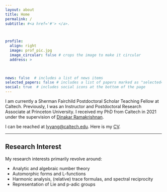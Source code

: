 ```yaml
---
layout: about
title: Home
permalink: /
subtitle: #<a href='#'> </a>. 



profile:
  align: right
  image: prof_pic.jpg
  image_circular: false # crops the image to make it circular
  address: >
    
    

news: false  # includes a list of news items
selected_papers: false # includes a list of papers marked as "selected={true}"
social: true  # includes social icons at the bottom of the page
---
```


I am currently a Sherman Fairchild Postdoctoral Scholar Teaching Fellow at Caltech. Previously, I was an Instructor and Postdoctoral Research Associate at Princeton University. I received my PhD from Caltech in 2021 under the supervision of [Dinakar Ramakrishnan](http://www.its.caltech.edu/~dinakar/).

I can be reached at lyyang@caltech.edu. Here is my [CV](https://drive.google.com/file/d/1L6QWHOefWmmFnDT0fnTJKxl-M-_6u03i/view?usp=sharing).


---


## Research Interest
My research interests primarily revolve around:

- Analytic and algebraic number theory
- Automorphic forms and L-functions
- Harmonic analysis, (relative) trace formulas, and spectral reciprocity 
- Representation of Lie and p-adic groups